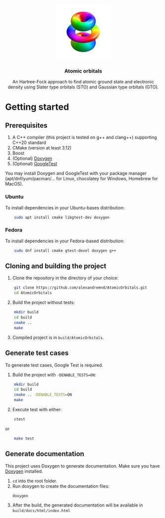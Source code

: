 <br />
<div align="center">
    <a href="https://github.com/alexandremnd/AtomicOrbitals">
        <img src="img/illustration.png" alt="Logo" width="180" height="180">
    </a>
    <h3 align="center">Atomic orbitals</h3>
    <p align="center">
        An Hartree-Fock approach to find atomic ground state and electronic density using Slater type orbitals (STO) and Gaussian type orbitals (GTO).
    </p>
</div>

# Getting started
## Prerequisites
1. A C++ compiler (this project is tested on g++ and clang++) supporting C++20 standard
2. CMake (version at least 3.12)
3. Boost
4. (Optional) [Doxygen](https://www.doxygen.nl)
5. (Optional) [GoogleTest](https://github.com/google/googletest)

You may install Doxygen and GoogleTest with your package manager (apt/dnf/yum/pacman/... for Linux, chocolatey for Windows, Homebrew for MacOS).

### Ubuntu
To install dependencies in your Ubuntu-bases distribution:
```bash
    sudo apt install cmake libgtest-dev doxygen
```

### Fedora
To install dependencies in your Fedora-based distribution:
```bash
    sudo dnf install cmake gtest-devel doxygen g++
```

## Cloning and building the project

1. Clone the repository in the directory of your choice:
```bash
    git clone https://github.com/alexandremnd/AtomicOrbitals.git
    cd AtomicOrbitals
```
2. Build the project without tests:
```bash
    mkdir build
    cd build
    cmake ..
    make
```

3. Compiled project is in ```build/AtomicOrbitals```.

## Generate test cases
To generate test cases, Google Test is required.
1. Build the project with ```-DENABLE_TESTS=ON```:
```bash
    mkdir build
    cd build
    cmake .. -DENABLE_TESTS=ON
    make
```

2. Execute test with either:
```bash
    ctest
```
or
```bash
    make test
```

## Generate documentation

This project uses Doxygen to generate documentation. Make sure you have [Doxygen](https://www.doxygen.nl) installed.

1. ```cd``` into the root folder.
2. Run doxygen to create the documentation files:
   ```bash
   doxygen
   ```
3. After the build, the generated documentation will be available in ```build/docs/html/index.html```